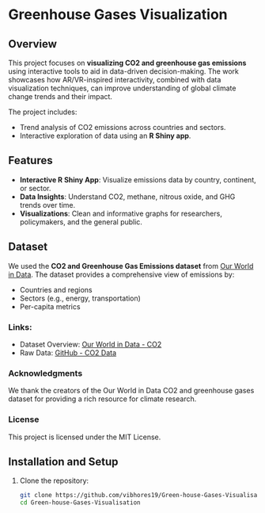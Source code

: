 # Greenhouse Gases Visualization

## Overview

This project focuses on **visualizing CO2 and greenhouse gas emissions** using interactive tools to aid in data-driven decision-making. The work showcases how AR/VR-inspired interactivity, combined with data visualization techniques, can improve understanding of global climate change trends and their impact.

The project includes:
- Trend analysis of CO2 emissions across countries and sectors.
- Interactive exploration of data using an **R Shiny app**.

## Features

- **Interactive R Shiny App**: Visualize emissions data by country, continent, or sector.
- **Data Insights**: Understand CO2, methane, nitrous oxide, and GHG trends over time.
- **Visualizations**: Clean and informative graphs for researchers, policymakers, and the general public.

## Dataset

We used the **CO2 and Greenhouse Gas Emissions dataset** from [Our World in Data](https://ourworldindata.org/co2-and-greenhouse-gas-emissions). The dataset provides a comprehensive view of emissions by:
- Countries and regions
- Sectors (e.g., energy, transportation)
- Per-capita metrics

### Links:
- Dataset Overview: [Our World in Data - CO2](https://ourworldindata.org/co2-and-greenhouse-gas-emissions)
- Raw Data: [GitHub - CO2 Data](https://github.com/owid/co2-data)



### Acknowledgments

We thank the creators of the Our World in Data CO2 and greenhouse gases dataset for providing a rich resource for climate research.

### License

This project is licensed under the MIT License.

## Installation and Setup

1. Clone the repository:
   ```bash
   git clone https://github.com/vibhores19/Green-house-Gases-Visualisation.git
   cd Green-house-Gases-Visualisation